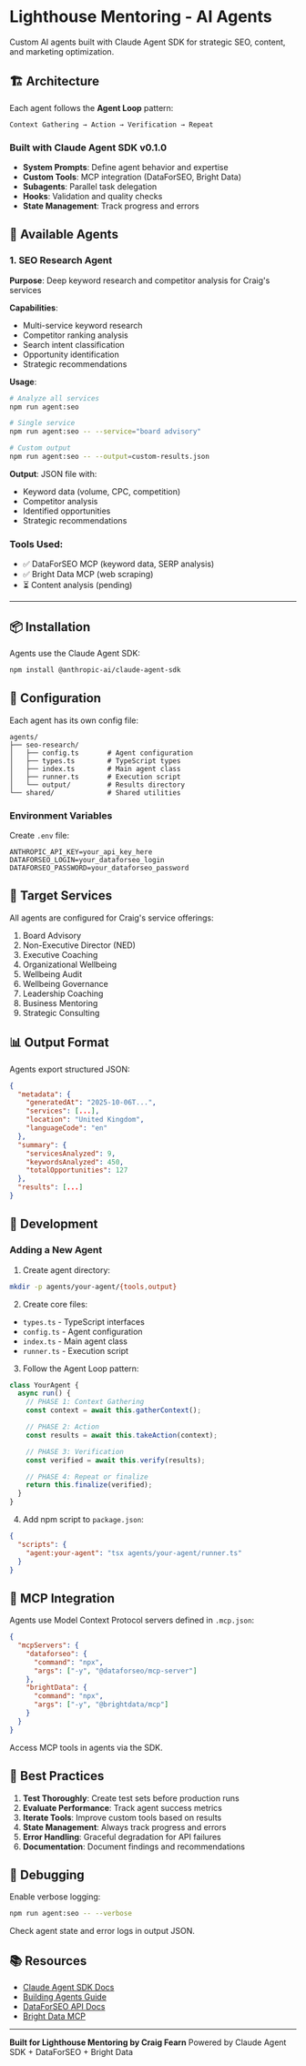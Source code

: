 # Lighthouse Mentoring - AI Agents

Custom AI agents built with Claude Agent SDK for strategic SEO, content, and marketing optimization.

## 🏗️ Architecture

Each agent follows the **Agent Loop** pattern:

```
Context Gathering → Action → Verification → Repeat
```

### Built with Claude Agent SDK v0.1.0

- **System Prompts**: Define agent behavior and expertise
- **Custom Tools**: MCP integration (DataForSEO, Bright Data)
- **Subagents**: Parallel task delegation
- **Hooks**: Validation and quality checks
- **State Management**: Track progress and errors

## 🤖 Available Agents

### 1. SEO Research Agent

**Purpose**: Deep keyword research and competitor analysis for Craig's services

**Capabilities**:
- Multi-service keyword research
- Competitor ranking analysis
- Search intent classification
- Opportunity identification
- Strategic recommendations

**Usage**:
```bash
# Analyze all services
npm run agent:seo

# Single service
npm run agent:seo -- --service="board advisory"

# Custom output
npm run agent:seo -- --output=custom-results.json
```

**Output**: JSON file with:
- Keyword data (volume, CPC, competition)
- Competitor analysis
- Identified opportunities
- Strategic recommendations

### Tools Used:
- ✅ DataForSEO MCP (keyword data, SERP analysis)
- ✅ Bright Data MCP (web scraping)
- ⏳ Content analysis (pending)

---

## 📦 Installation

Agents use the Claude Agent SDK:

```bash
npm install @anthropic-ai/claude-agent-sdk
```

## 🔧 Configuration

Each agent has its own config file:

```
agents/
├── seo-research/
│   ├── config.ts       # Agent configuration
│   ├── types.ts        # TypeScript types
│   ├── index.ts        # Main agent class
│   ├── runner.ts       # Execution script
│   └── output/         # Results directory
└── shared/             # Shared utilities
```

### Environment Variables

Create `.env` file:

```env
ANTHROPIC_API_KEY=your_api_key_here
DATAFORSEO_LOGIN=your_dataforseo_login
DATAFORSEO_PASSWORD=your_dataforseo_password
```

## 🎯 Target Services

All agents are configured for Craig's service offerings:

1. Board Advisory
2. Non-Executive Director (NED)
3. Executive Coaching
4. Organizational Wellbeing
5. Wellbeing Audit
6. Wellbeing Governance
7. Leadership Coaching
8. Business Mentoring
9. Strategic Consulting

## 📊 Output Format

Agents export structured JSON:

```json
{
  "metadata": {
    "generatedAt": "2025-10-06T...",
    "services": [...],
    "location": "United Kingdom",
    "languageCode": "en"
  },
  "summary": {
    "servicesAnalyzed": 9,
    "keywordsAnalyzed": 450,
    "totalOpportunities": 127
  },
  "results": [...]
}
```

## 🚀 Development

### Adding a New Agent

1. Create agent directory:
```bash
mkdir -p agents/your-agent/{tools,output}
```

2. Create core files:
- `types.ts` - TypeScript interfaces
- `config.ts` - Agent configuration
- `index.ts` - Main agent class
- `runner.ts` - Execution script

3. Follow the Agent Loop pattern:
```typescript
class YourAgent {
  async run() {
    // PHASE 1: Context Gathering
    const context = await this.gatherContext();

    // PHASE 2: Action
    const results = await this.takeAction(context);

    // PHASE 3: Verification
    const verified = await this.verify(results);

    // PHASE 4: Repeat or finalize
    return this.finalize(verified);
  }
}
```

4. Add npm script to `package.json`:
```json
{
  "scripts": {
    "agent:your-agent": "tsx agents/your-agent/runner.ts"
  }
}
```

## 🔗 MCP Integration

Agents use Model Context Protocol servers defined in `.mcp.json`:

```json
{
  "mcpServers": {
    "dataforseo": {
      "command": "npx",
      "args": ["-y", "@dataforseo/mcp-server"]
    },
    "brightData": {
      "command": "npx",
      "args": ["-y", "@brightdata/mcp"]
    }
  }
}
```

Access MCP tools in agents via the SDK.

## 📝 Best Practices

1. **Test Thoroughly**: Create test sets before production runs
2. **Evaluate Performance**: Track agent success metrics
3. **Iterate Tools**: Improve custom tools based on results
4. **State Management**: Always track progress and errors
5. **Error Handling**: Graceful degradation for API failures
6. **Documentation**: Document findings and recommendations

## 🐛 Debugging

Enable verbose logging:

```bash
npm run agent:seo -- --verbose
```

Check agent state and error logs in output JSON.

## 📚 Resources

- [Claude Agent SDK Docs](https://docs.anthropic.com/claude/docs/claude-agent-sdk)
- [Building Agents Guide](https://www.anthropic.com/engineering/building-agents-with-the-claude-agent-sdk)
- [DataForSEO API Docs](https://docs.dataforseo.com/)
- [Bright Data MCP](https://github.com/brightdata/mcp-server)

---

**Built for Lighthouse Mentoring by Craig Fearn**
Powered by Claude Agent SDK + DataForSEO + Bright Data
